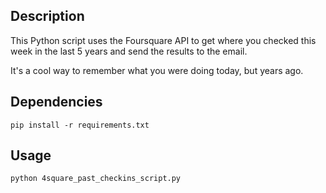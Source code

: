## Description

This Python script uses the Foursquare API to get where you checked this week in the last 5 years and send the results to the email.

It's a cool way to remember what you were doing today, but years ago.

## Dependencies

```
pip install -r requirements.txt
```

## Usage

```
python 4square_past_checkins_script.py
```
